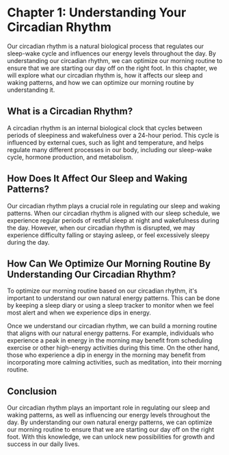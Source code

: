 Chapter 1: Understanding Your Circadian Rhythm
==============================================

Our circadian rhythm is a natural biological process that regulates our sleep-wake cycle and influences our energy levels throughout the day. By understanding our circadian rhythm, we can optimize our morning routine to ensure that we are starting our day off on the right foot. In this chapter, we will explore what our circadian rhythm is, how it affects our sleep and waking patterns, and how we can optimize our morning routine by understanding it.

What is a Circadian Rhythm?
---------------------------

A circadian rhythm is an internal biological clock that cycles between periods of sleepiness and wakefulness over a 24-hour period. This cycle is influenced by external cues, such as light and temperature, and helps regulate many different processes in our body, including our sleep-wake cycle, hormone production, and metabolism.

How Does It Affect Our Sleep and Waking Patterns?
-------------------------------------------------

Our circadian rhythm plays a crucial role in regulating our sleep and waking patterns. When our circadian rhythm is aligned with our sleep schedule, we experience regular periods of restful sleep at night and wakefulness during the day. However, when our circadian rhythm is disrupted, we may experience difficulty falling or staying asleep, or feel excessively sleepy during the day.

How Can We Optimize Our Morning Routine By Understanding Our Circadian Rhythm?
------------------------------------------------------------------------------

To optimize our morning routine based on our circadian rhythm, it's important to understand our own natural energy patterns. This can be done by keeping a sleep diary or using a sleep tracker to monitor when we feel most alert and when we experience dips in energy.

Once we understand our circadian rhythm, we can build a morning routine that aligns with our natural energy patterns. For example, individuals who experience a peak in energy in the morning may benefit from scheduling exercise or other high-energy activities during this time. On the other hand, those who experience a dip in energy in the morning may benefit from incorporating more calming activities, such as meditation, into their morning routine.

Conclusion
----------

Our circadian rhythm plays an important role in regulating our sleep and waking patterns, as well as influencing our energy levels throughout the day. By understanding our own natural energy patterns, we can optimize our morning routine to ensure that we are starting our day off on the right foot. With this knowledge, we can unlock new possibilities for growth and success in our daily lives.
